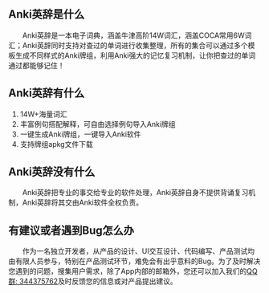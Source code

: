 
## Anki英辞是什么

　　Anki英辞是一本电子词典，涵盖牛津高阶14W词汇，涵盖COCA常用6W词汇；Anki英辞同时支持对查过的单词进行收集整理，所有的集合可以通过多个模板生成不同样式的Anki牌组，利用Anki强大的记忆复习机制，让你把查过的单词通过都能够记住！


## Anki英辞有什么

1. 14W+海量词汇
2. 丰富例句搭配解释，可自由选择例句导入Anki牌组
3. 一键生成Anki牌组，一键导入Anki软件
4. 支持牌组apkg文件下载


## Anki英辞没有什么

　　Anki英辞把专业的事交给专业的软件处理，Anki英辞自身不提供背诵复习机制，Anki英辞将其交由Anki软件全权负责。


## 有建议或者遇到Bug怎么办

　　作为一名独立开发者，从产品的设计、UI交互设计、代码编写、产品测试均由有限人员参与，特别在产品测试环节，难免会有出乎意料的Bug。为了及时解决您遇到的问题，搜集用户需求，除了App内部的邮箱外，您还可以加入我们的[QQ群: 344375762](https://jq.qq.com/?_wv=1027&k=50cSeyu)及时反馈您的信息或对产品提出建议。
